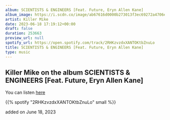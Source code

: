 ```yaml
---
album: SCIENTISTS & ENGINEERS [Feat. Future, Eryn Allen Kane]
album_image: https://i.scdn.co/image/ab67616d0000b273013f3ec69272a4706ed18f33
artist: Killer Mike
date: 2023-06-18 17:19:12+00:00
draft: false
duration: 253663
preview_url: null
spotify_url: https://open.spotify.com/track/2RHKzvzdxXANTOKtbZnuLo
title: SCIENTISTS & ENGINEERS [Feat. Future, Eryn Allen Kane]
type: music
---
```



## Killer Mike on the album SCIENTISTS & ENGINEERS [Feat. Future, Eryn Allen Kane]

You can listen [here](https://open.spotify.com/track/2RHKzvzdxXANTOKtbZnuLo)

{{% spotify "2RHKzvzdxXANTOKtbZnuLo" small %}}

added on June 18, 2023